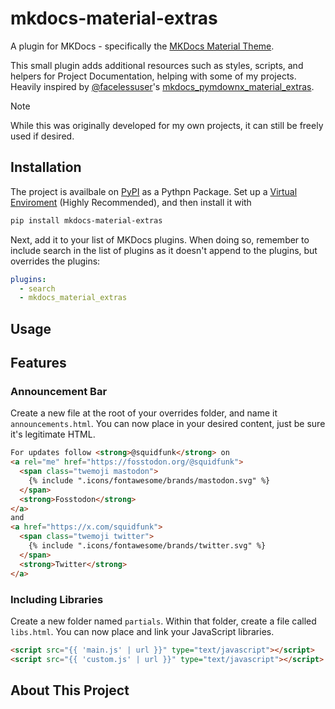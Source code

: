 # mkdocs-material-extras

A plugin for MKDocs - specifically the [MKDocs Material Theme](https://squidfunk.github.io/mkdocs-material/).

This small plugin adds additional resources such as styles, scripts, and helpers for Project Documentation, helping with some of my projects. Heavily inspired by [@facelessuser](https://github.com/facelessuser)'s [mkdocs_pymdownx_material_extras](https://github.com/facelessuser/mkdocs_pymdownx_material_extras).

> [!NOTE]  
> While this was originally developed for my own projects, it can still be freely used if desired.

## Installation

The project is availbale on [PyPI](https://pypi.org) as a Pythpn Package. Set up a [Virtual Enviroment](https://docs.python.org/3/library/venv.html) (Highly Recommended), and then install it with

``` sh
pip install mkdocs-material-extras
```

Next, add it to your list of MKDocs plugins. When doing so, remember to include search in the list of plugins as it doesn't append to the plugins, but overrides the plugins:

``` yaml
plugins:
  - search
  - mkdocs_material_extras
```

## Usage

## Features

### Announcement Bar

Create a new file at the root of your overrides folder, and name it `announcements.html`. You can now place in your desired content, just be sure it's legitimate HTML.

``` html
For updates follow <strong>@squidfunk</strong> on
<a rel="me" href="https://fosstodon.org/@squidfunk">
  <span class="twemoji mastodon">
    {% include ".icons/fontawesome/brands/mastodon.svg" %}
  </span>
  <strong>Fosstodon</strong>
</a>
and
<a href="https://x.com/squidfunk">
  <span class="twemoji twitter">
    {% include ".icons/fontawesome/brands/twitter.svg" %}
  </span>
  <strong>Twitter</strong>
</a>
```

### Including Libraries

Create a new folder named `partials`. Within that folder, create a file called `libs.html`. You can now place and link your JavaScript libraries.

``` html
<script src="{{ 'main.js' | url }}" type="text/javascript"></script>
<script src="{{ 'custom.js' | url }}" type="text/javascript"></script>
```

## About This Project
